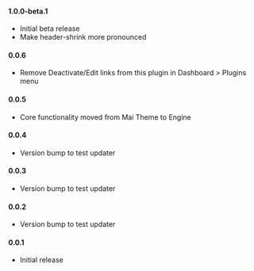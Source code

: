 #### 1.0.0-beta.1
* Initial beta release
* Make header-shrink more pronounced

#### 0.0.6
* Remove Deactivate/Edit links from this plugin in Dashboard > Plugins menu

#### 0.0.5
* Core functionality moved from Mai Theme to Engine

#### 0.0.4
* Version bump to test updater

#### 0.0.3
* Version bump to test updater

#### 0.0.2
* Version bump to test updater

#### 0.0.1
* Initial release